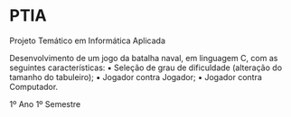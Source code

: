 # PTIA
Projeto Temático em Informática Aplicada

Desenvolvimento de um jogo da batalha naval, em linguagem C, com as seguintes características:
▪ Seleção de grau de dificuldade (alteração do tamanho do tabuleiro);
▪ Jogador contra Jogador;
▪ Jogador contra Computador.

1º Ano
1º Semestre
